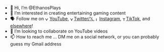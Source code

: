 - 👋 Hi, I’m @EthanosPlays
- 👀 I’m interested in creating entertaining gaming content <!-- - 🌱 I’m currently learning ... -->
- 🗣️ Follow me on <a href="https://www.youtube.com/@EthanosPlays?sub_confirmation=1"><img title="YouTube" style="border: 0px solid ; width: 14px; height: 10px; vertical-align:middle;" src="https://thejoshmeister.neocities.org/images/YT-logo-302x213.png" alt="YouTube">YouTube</a>, <a href="https://twitter.com/EthanosPlays"><img title="𝕏/Twitter" style="border: 0px solid ; width: 12px; height: 10px; vertical-align:middle;" src="https://thejoshmeister.neocities.org/images/twitter-bird.png" alt="X/Twitter">Twitter/𝕏</a>, <a href="https://twitter.com/EthanosPlays"><img title="Instagram" style="border: 0px solid ; width: 11px; height: 11px; vertical-align:middle;" src="https://thejoshmeister.neocities.org/images/IG-logo-100.png" alt="Instagram">Instagram</a>, <a href="https://www.tiktok.com/@ethanosplays"><img title="TikTok" style="border: 0px solid ; width: 11px; height: 11px; vertical-align:middle;" src="https://thejoshmeister.neocities.org/images/TikTok-favicon.png" alt="TikTok">TikTok</a>, and <a href="https://www.youtube.com/@EthanosPlays/about">elsewhere</a>!
- 💞️ I’m looking to collaborate on YouTube videos
- 📫 How to reach me ... DM me on a social network, or you can probably guess my Gmail address

<!---
EthanosPlays/EthanosPlays is a ✨ special ✨ repository because its `README.md` (this file) appears on your GitHub profile.
You can click the Preview link to take a look at your changes.
--->
